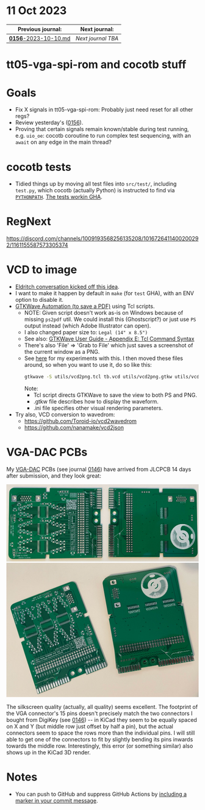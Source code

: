 # 11 Oct 2023

| Previous journal: | Next journal: |
|-|-|
| [**0156**-2023-10-10.md](./0156-2023-10-10.md) | *Next journal TBA* |

# tt05-vga-spi-rom and cocotb stuff

# Goals

*   Fix X signals in tt05-vga-spi-rom: Probably just need reset for all other regs?
*   Review yesterday's ([0156](./0156-2023-10-10.md)).
*   Proving that certain signals remain known/stable during test running, e.g. `uio_oe`: cocotb coroutine to run complex test sequencing, with an `await` on any edge in the main thread?


# cocotb tests

*   Tidied things up by moving all test files into `src/test/`, including `test.py`, which cocotb (actually Python) is instructed to find via [`PYTHONPATH`](https://github.com/algofoogle/tt05-vga-spi-rom/blob/5ba4134521c13ea8ac9d2a38b946651ae9f7ab79/src/Makefile#L21-L23). [The tests workin GHA](https://github.com/algofoogle/tt05-vga-spi-rom/actions/runs/6477184376).


# RegNext

https://discord.com/channels/1009193568256135208/1016726411400200292/1161155587573305374


# VCD to image

*   [Eldritch conversation kicked off this idea](https://discord.com/channels/1009193568256135208/1023600305407008868/1142514886304342157).
*   I want to make it happen by default in `make` (for `test` GHA), with an ENV option to disable it.
*   [GTKWave Automation (to save a PDF)](https://ughe.github.io/2018/11/13/gtkwave-automation) using Tcl scripts.
    *   NOTE: Given script doesn't work as-is on Windows because of missing `ps2pdf` util. We could install this (Ghostscript?) or just use `PS` output instead (which Adobe Illustrator can open).
    *   I also changed paper size to: `Legal (14" x 8.5")`
    *   See also: [GTKWave User Guide - Appendix E: Tcl Command Syntax](https://gtkwave.sourceforge.net/gtkwave.pdf#page=117&zoom=100,76,206)
    *   There's also 'File' => 'Grab to File' which just saves a screenshot of the current window as a PNG.
    *   See [here](https://github.com/algofoogle/tt05-vga-spi-rom/commit/158a5a0d7550ee5ad040af42a8ad8d0f67f6e489) for my experiments with this. I then moved these files around, so when you want to use it, do so like this:
        ```bash
        gtkwave -S utils/vcd2png.tcl tb.vcd utils/vcd2png.gtkw utils/vcd2png.ini
        ```
        Note:
        *   Tcl script directs GTKWave to save the view to both PS and PNG.
        *   .gtkw file describes how to display the waveform.
        *   .ini file specifies other visual rendering parameters.
*   Try also, VCD conversion to wavedrom:
    *   https://github.com/Toroid-io/vcd2wavedrom
    *   https://github.com/nanamake/vcd2json


# VGA-DAC PCBs

My [VGA-DAC] PCBs (see journal [0146]) have arrived from JLCPCB 14 days after submission, and they look great:

![VGA-DAC PCB front and back, straight](./i/0157-vga-dac-pcb-1.png)
![VGA-DAC PCB front and back, angled](./i/0157-vga-dac-pcb-2.png)

The silkscreen quality (actually, all quality) seems excellent. The footprint of the VGA connector's 15 pins doesn't precisely match the two connectors I bought from DigiKey (see [0146]) -- in KiCad they seem to be equally spaced on X and Y (but middle row just offset by half a pin), but the actual connectors seem to space the rows more than the individual pins. I will still able to get one of the connectors to fit by slightly bending its pins inwards towards the middle row. Interestingly, this error (or something similar) also shows up in the KiCad 3D render.


# Notes

*   You can push to GitHub and suppress GitHub Actions by [including a marker in your commit message](https://docs.github.com/en/actions/managing-workflow-runs/skipping-workflow-runs).

[VGA-DAC]: https://github.com/algofoogle/sandpit/tree/master/fpga/VGA-DAC
[0146]: ./0146-2023-09-26.md

